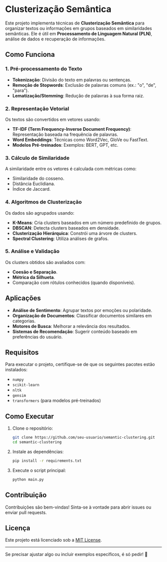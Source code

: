 # Clusterização Semântica

Este projeto implementa técnicas de **Clusterização Semântica** para organizar textos ou informações em grupos baseados em similaridades semânticas. Ele é útil em **Processamento de Linguagem Natural (PLN)**, análise de dados e recuperação de informações.

## Como Funciona

### 1. Pré-processamento do Texto
- **Tokenização**: Divisão do texto em palavras ou sentenças.
- **Remoção de Stopwords**: Exclusão de palavras comuns (ex.: "o", "de", "para").
- **Lematização/Stemming**: Redução de palavras à sua forma raiz.

### 2. Representação Vetorial
Os textos são convertidos em vetores usando:
- **TF-IDF (Term Frequency-Inverse Document Frequency)**: Representação baseada na frequência de palavras.
- **Word Embeddings**: Técnicas como Word2Vec, GloVe ou FastText.
- **Modelos Pré-treinados**: Exemplos: BERT, GPT, etc.

### 3. Cálculo de Similaridade
A similaridade entre os vetores é calculada com métricas como:
- Similaridade do cosseno.
- Distância Euclidiana.
- Índice de Jaccard.

### 4. Algoritmos de Clusterização
Os dados são agrupados usando:
- **K-Means**: Cria clusters baseados em um número predefinido de grupos.
- **DBSCAN**: Detecta clusters baseados em densidade.
- **Clusterização Hierárquica**: Constrói uma árvore de clusters.
- **Spectral Clustering**: Utiliza análises de grafos.

### 5. Análise e Validação
Os clusters obtidos são avaliados com:
- **Coesão e Separação**.
- **Métrica da Silhueta**.
- Comparação com rótulos conhecidos (quando disponíveis).

## Aplicações
- **Análise de Sentimento**: Agrupar textos por emoções ou polaridade.
- **Organização de Documentos**: Classificar documentos similares em categorias.
- **Motores de Busca**: Melhorar a relevância dos resultados.
- **Sistemas de Recomendação**: Sugerir conteúdo baseado em preferências do usuário.

## Requisitos
Para executar o projeto, certifique-se de que os seguintes pacotes estão instalados:
- `numpy`
- `scikit-learn`
- `nltk`
- `gensim`
- `transformers` (para modelos pré-treinados)

## Como Executar
1. Clone o repositório:
   ```bash
   git clone https://github.com/seu-usuario/semantic-clustering.git
   cd semantic-clustering
   ```
2. Instale as dependências:
   ```bash
   pip install -r requirements.txt
   ```
3. Execute o script principal:
   ```bash
   python main.py
   ```

## Contribuição
Contribuições são bem-vindas! Sinta-se à vontade para abrir issues ou enviar pull requests.

## Licença
Este projeto está licenciado sob a [MIT License](LICENSE).

--- 
Se precisar ajustar algo ou incluir exemplos específicos, é só pedir! 🚀
